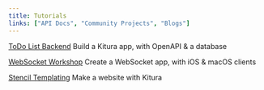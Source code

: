 ```yaml
---
title: Tutorials
links: ["API Docs", "Community Projects", "Blogs"]
---
```


[ToDo List Backend](https://github.com/IBM/ToDoBackend)
Build a Kitura app, with OpenAPI & a database

[WebSocket Workshop](https://github.com/IBM/Kitura-SOS-Workshop)
Create a WebSocket app, with iOS & macOS clients

[Stencil Templating](https://www.raywenderlich.com/1032630-kitura-stencil-tutorial-how-to-make-websites-with-swift)
Make a website with Kitura 